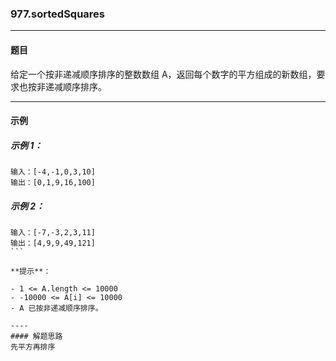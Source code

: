 ### 977.sortedSquares
----
#### 题目
给定一个按非递减顺序排序的整数数组 A，返回每个数字的平方组成的新数组，要求也按非递减顺序排序。

----
#### 示例 

##### 示例 1：

```
输入：[-4,-1,0,3,10]
输出：[0,1,9,16,100]
```

##### 示例 2：

```
输入：[-7,-3,2,3,11]
输出：[4,9,9,49,121]
``` 

**提示**：

- 1 <= A.length <= 10000
- -10000 <= A[i] <= 10000
- A 已按非递减顺序排序。

----
#### 解题思路
先平方再排序